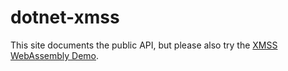 <!--
SPDX-FileCopyrightText: 2024 Frans van Dorsselaer

SPDX-License-Identifier: MIT
-->

# dotnet-xmss

This site documents the public API, but please also try the [XMSS WebAssembly Demo](wasm-example/).

